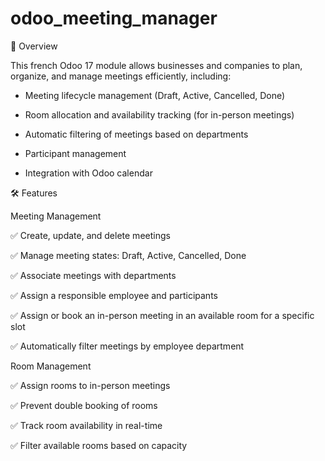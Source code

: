 # odoo_meeting_manager

📌 Overview

This french Odoo 17 module allows businesses and companies to plan, organize, and manage meetings efficiently, including:

- Meeting lifecycle management (Draft, Active, Cancelled, Done)

- Room allocation and availability tracking (for in-person meetings)

- Automatic filtering of meetings based on departments

- Participant management

- Integration with Odoo calendar

🛠 Features

Meeting Management

✅ Create, update, and delete meetings

✅ Manage meeting states: Draft, Active, Cancelled, Done

✅ Associate meetings with departments

✅ Assign a responsible employee and participants

✅ Assign or book an in-person meeting in an available room for a specific slot

✅ Automatically filter meetings by employee department

Room Management

✅ Assign rooms to in-person meetings

✅ Prevent double booking of rooms

✅ Track room availability in real-time

✅ Filter available rooms based on capacity
